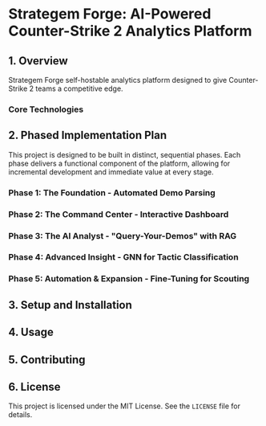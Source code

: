 # Strategem Forge: AI-Powered Counter-Strike 2 Analytics Platform

## 1\. Overview

Strategem Forge self-hostable analytics platform designed to give Counter-Strike 2 teams a competitive edge. 

### Core Technologies


## 2\. Phased Implementation Plan

This project is designed to be built in distinct, sequential phases. Each phase delivers a functional component of the platform, allowing for incremental development and immediate value at every stage.

### Phase 1: The Foundation - Automated Demo Parsing


### Phase 2: The Command Center - Interactive Dashboard


### Phase 3: The AI Analyst - "Query-Your-Demos" with RAG

### Phase 4: Advanced Insight - GNN for Tactic Classification


### Phase 5: Automation & Expansion - Fine-Tuning for Scouting


## 3\. Setup and Installation


## 4\. Usage


## 5\. Contributing

## 6\. License

This project is licensed under the MIT License. See the `LICENSE` file for details.